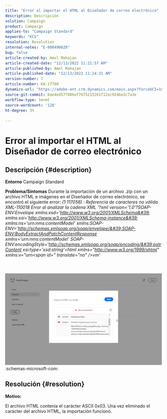 ```yaml
---
title: "Error al importar el HTML al Diseñador de correo electrónico"
description: Descripción
solution: Campaign
product: Campaign
applies-to: "Campaign Standard"
keywords: "KCS"
resolution: Resolution
internal-notes: "E-000490620"
bug: false
article-created-by: Amol Mahajan
article-created-date: "12/13/2022 11:21:57 AM"
article-published-by: Amol Mahajan
article-published-date: "12/13/2022 11:24:31 AM"
version-number: 7
article-number: KA-17780
dynamics-url: "https://adobe-ent.crm.dynamics.com/main.aspx?forceUCI=1&pagetype=entityrecord&etn=knowledgearticle&id=ec705a59-d87a-ed11-81ac-6045bd006239"
source-git-commit: 0ae4ed57f086ef7675215261f12ac924be2c7a3e
workflow-type: tm+mt
source-wordcount: '128'
ht-degree: 3%

---
```


# Error al importar el HTML al Diseñador de correo electrónico

## Descripción {#description}

<b>Entorno</b>
Campaign Standard


<b>Problema/Síntomas</b>
Durante la importación de un archivo .zip con un archivo HTML e imágenes en el Diseñador de correo electrónico, se encontró el siguiente error:
*(1:117056) : Referencia de caracteres no válida
<br>XML-110018 Error al analizar la cadena XML &#39;?xml version=&#39;1.0&#39;?SOAP-ENV:Envelope xmlns:xsd=&#39;http://www.w3.org/2001/XMLSchema&#39; xmlns:xsi=&#39;http://www.w3.org/2001/XMLSchema-instance&#39; xmlns:ns=&#39;urn:nms:contentModel&#39; xmlns:SOAP-ENV=&#39;http://schemas.xmlsoap.org/soap/envelope/&#39;SOAP-ENV:BodyExtractAndPatchContentResponse xmlns=&#39;urn:nms:contentModel&#39; SOAP-ENV:encodingStyle=&#39;http://schemas.xmlsoap.org/soap/encoding/&#39;pstrContent xsi:type=&#39;xsd:string&#39;&lt;html xmlns=&quot;http://www.w3.org/1999/xhtml&quot; xmlns:v=&quot;urn&lt;span id=&quot; translate=&quot;no&quot; />vm&#39;*<br><br> <br><br>![](assets/___ed705a59-d87a-ed11-81ac-6045bd006239___.jpeg)<br>:schemas-microsoft-com:

## Resolución {#resolution}


<b>Motivo:</b>

El archivo HTML contenía el carácter ASCII 0x03. Una vez eliminado el carácter del archivo HTML, la importación funcionó.
